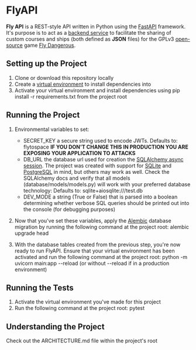 # FlyAPI

**Fly API** is a REST-style API written in Python using the [FastAPI](https://fastapi.tiangolo.com/) framework. It's purpose is to act as a [backend service](https://en.wikipedia.org/wiki/API#Web_APIs) to facilitate the sharing of custom courses and ships (both defined as **JSON** files) for the GPLv3 [open-source](https://github.com/jukibom/FlyDangerous) game [Fly Dangerous](https://store.steampowered.com/app/1781750/Fly_Dangerous/). 


## Setting up the Project

1. Clone or download this repository locally
2. Create a [virtual environment](https://docs.python.org/3/library/venv.html) to install dependencies into
3. Activate your virtual environment and install dependencies using pip install -r requirements.txt from the project root

## Running the Project

1. Environmental variables to set:
	- SECRET_KEY a secure string used to encode JWTs. Defaults to: flytospace **IF YOU DON'T CHANGE THIS IN PRODUCTION YOU ARE EXPOSING YOUR APPLICATION TO ATTACKS**
	- DB_URL the database url used for creation the [SQLAlchemy async session](https://docs.sqlalchemy.org/en/14/orm/extensions/asyncio.html). The project was created with support for [SQLite](https://www.sqlite.org/index.html) and [PostgreSQL](https://www.postgresql.org/) in mind, but others may work as well. Check the SQLAlchemy docs and verify that all models (database/models/models.py) will work with your preferred database technology: Defaults to: sqlite+aiosqlite:///test.db
	- DEV_MODE a string (True or False) that is parsed into a boolean determining whether verbose SQL queries should be printed out into the console (for debugging purposes)

2. Now that you've set these variables, apply the [Alembic](https://alembic.sqlalchemy.org/en/latest/tutorial.html) database migration by running the following command at the project root: alembic upgrade head
3. With the database tables created from the previous step, you're now ready to run FlyAPI. Ensure that your virtual environment has been activated and run the following command at the project root: python -m uvicorn main:app --reload (or without --reload if in a production environment)

## Running the Tests
1. Activate the virtual environment you've made for this project
2. Run the following command at the project root: pytest

## Understanding the Project
Check out the ARCHITECTURE.md file within the project's root